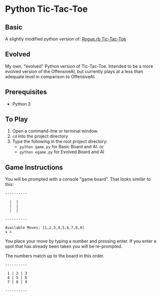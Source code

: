 # Python Tic-Tac-Toe
## Basic
A slightly modified python version of:
[Rogue.rb Tic-Tac-Toe](https://github.com/roguerb/tic-tac-toe)

## Evolved
My own, "evolved" Python version of Tic-Tac-Toe.
Intended to be a more evolved version of the OffensiveAI, but currently plays at a less than adequate level in comparison to OffensiveAI.

## Prerequisites
- Python 3

## To Play
1. Open a command-line or terminal window.
2. `cd` into the project directory
3. Type the following in the root project directory:
    - `python game.py` for Basic Board and AI.
    or
    - `python egame.py` for Evolved Board and AI

## Game Instructions

You will be prompted with a console "game board". That looks similar to this:

```
---------- 

  |  |  
  |  |  
  |  |  

---------- 
 
Available Moves: [1,2,3,4,5,6,7,8,9]
x > 
```

You place your move by typing a number and pressing enter.
If you enter a spot that has already been taken you will be re-prompted.

The numbers match up to the board  in this order.

```
---------- 

 1 | 2 | 3 
 4 | 5 | 6 
 7 | 8 | 9 

---------- 

```
